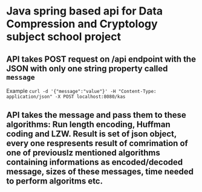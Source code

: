# Java spring based api for Data Compression and Cryptology subject school project

## API takes POST request on /api endpoint with the JSON with only one string property called `message`
Example 
`curl -d '{"message":"value"}' -H "Content-Type: application/json" -X POST localhost:8080/kas`

## API takes the message and pass them to these algorithms: Run length encoding, Huffman coding and LZW. Result is set of json object, every one respresents result of comrimation of one of previouslz mentioned algorithms containing informations as encoded/decoded message, sizes of these messages, time needed to perform algoritms etc.
